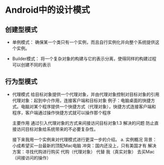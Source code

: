 # Android中的设计模式

## 创建型模式
- 单例模式： 确保某一个类只有一个实例，而且自行实例化并向整个系统提供这个实例。

- Builder模式： 将一个复杂对象的构建与它的表示分离，使得同样的构建过程可以创建不同的表示

## 行为型模式

- 代理模式
  给目标对象提供一个代理对象，并由代理对象控制对目标对象的引用
  代理对象：起到中介作用，连接客户端和目标对象
  例子：电脑桌面的快捷方式。电脑对某个程序提供一个快捷方式（代理对象），快捷方式连接客户端和程序，客户端通过操作快捷方式就可以操作那个程序
  
  主要作用
  通过引入代理对象的方式来间接访问目标对象1.3 解决的问题
  防止直接访问目标对象给系统带来的不必要复杂性。
  
  接下来我用一个实例来对代理模式进行更深一步的介绍。 
  a. 实例概况
  背景：小成希望买一台最新的顶配Mac电脑
  冲突：国内还没上，只有美国才有
  解决方案：寻找代购进行购买
  代购（代理对象） 代替 我（真实对象） 去买Mac（间接访问的操作）
  

